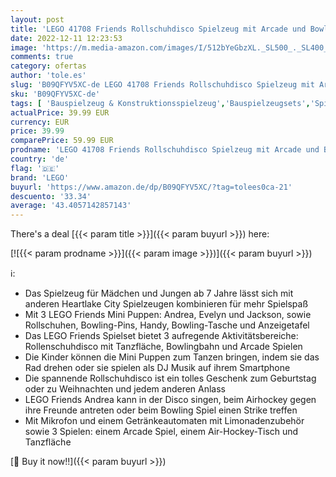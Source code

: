 ```yaml
---
layout: post
title: 'LEGO 41708 Friends Rollschuhdisco Spielzeug mit Arcade und Bowling mit Mini-Puppen  u.A. Andrea  als Geschenk für Kinder ab 7 Jahren'
date: 2022-12-11 12:23:53
image: 'https://m.media-amazon.com/images/I/512bYeGbzXL._SL500_._SL400_.jpg'
comments: true
category: ofertas
author: 'tole.es'
slug: 'B09QFYV5XC-de LEGO 41708 Friends Rollschuhdisco Spielzeug mit Arcade und...'
sku: 'B09QFYV5XC-de'
tags: [ 'Bauspielzeug & Konstruktionsspielzeug','Bauspielzeugsets','Spielzeug','lego','🇩🇪', ]
actualPrice: 39.99 EUR
currency: EUR
price: 39.99
comparePrice: 59.99 EUR
prodname: 'LEGO 41708 Friends Rollschuhdisco Spielzeug mit Arcade und Bowling mit Mini-Puppen  u.A. Andrea  als Geschenk für Kinder ab 7 Jahren'
country: 'de'
flag: '🇩🇪'
brand: 'LEGO'
buyurl: 'https://www.amazon.de/dp/B09QFYV5XC/?tag=tolees0ca-21'
descuento: '33.34'
average: '43.4057142857143'
---
```


There's a deal [{{< param title >}}]({{< param buyurl >}})  here:

[![{{< param prodname >}}]({{< param image >}})]({{< param buyurl >}})

ℹ️:

- Das Spielzeug für Mädchen und Jungen ab 7 Jahre lässt sich mit anderen Heartlake City Spielzeugen kombinieren für mehr Spielspaß
- Mit 3 LEGO Friends Mini Puppen: Andrea, Evelyn und Jackson, sowie Rollschuhen, Bowling-Pins, Handy, Bowling-Tasche und Anzeigetafel
- Das LEGO Friends Spielset bietet 3 aufregende Aktivitätsbereiche: Rollenschuhdisco mit Tanzfläche, Bowlingbahn und Arcade Spielen
- Die Kinder können die Mini Puppen zum Tanzen bringen, indem sie das Rad drehen oder sie spielen als DJ Musik auf ihrem Smartphone
- Die spannende Rollschuhdisco ist ein tolles Geschenk zum Geburtstag oder zu Weihnachten und jedem anderen Anlass
- LEGO Friends Andrea kann in der Disco singen, beim Airhockey gegen ihre Freunde antreten oder beim Bowling Spiel einen Strike treffen
- Mit Mikrofon und einem Getränkeautomaten mit Limonadenzubehör sowie 3 Spielen: einem Arcade Spiel, einem Air-Hockey-Tisch und Tanzfläche

[🛒 Buy it now!!]({{< param buyurl >}})
